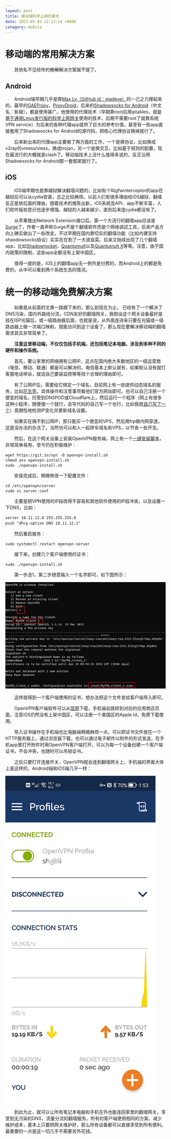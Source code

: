 ```yaml
---
layout: post
title: 移动端科学上网的需求
date: 2022-05-02 12:13:14 +0800
category: mobile
---
```

# 移动端的常用解决方案

&emsp;&emsp;其他名不见经传的~~商用~~解决方案就不提了。

## Android

&emsp;&emsp;Android端早期几乎是靠[Max Lv（GitHub id：madeye）](https://github.com/madeye)的一己之力撑起来的，最早的[GAEProxy](https://github.com/madeye/gaeproxy)，[ProxyDroid](https://github.com/madeye/proxydroid)，后来的[Shadowsocks for Android](https://github.com/shadowsocks/shadowsocks-android)（中文名：影梭），都是使用甚广。他使用的代理技术（早期靠root后用iptables，就是[基于通用Linux发行版的科学上网网关](/gateway/2022/04/27/common-linux-distribution-based-gateway)使用的技术，后期不需要root了就靠系统VPN service）为后来的各种代理app提供了巨大的参考价值，甚至有一些app直接套用了Shadowsocks for Android的源代码，把核心代理协议换掉就行了。

&emsp;&emsp;后来新出来的代理app主要做了两方面的工作，一个是换协议，比如换成v2ray的vmess/vless，换成trojan，另一个是换交互，比如基于规则的配置，现在最流行的大概就是clash了。移动端技术上没什么值得多说的，反正沿用Shadowsocks for Android那一套框架就行了。

## iOS

&emsp;&emsp;iOS端早期也是靠越狱解决翻墙问题的，比如有个叫gfwinterceptor的app在越狱后可以从cydia安装，总之比较麻烦。以前人们有很多理由给iOS越狱，翻墙反正是排后面的理由，随着技术的推陈出新，iOS系统及API、app不断丰富，人们软件版权意识也逐步增强，越狱的人越来越少，直到后来连cydia都没有了。

&emsp;&emsp;从苹果推出Network Extension接口后，第一个大流行的翻墙app应该是[Surge](https://nssurge.com/)了，作者一直声称Surge不是个翻墙软件而是个网络调试工具，后来产品方向上确实做出了一些改变，不过早期在国内靠切实的翻墙功能（比如内建支持shaodowsocks协议）实实在在割了一大波韭菜。后来又陆续出现了几个翻墙app，比如[Shadowrocket](https://apps.apple.com/us/app/shadowrocket/id932747118)，[Quantumult](https://apps.apple.com/us/app/quantumult/id1252015438)以及[Quantumult  X](https://apps.apple.com/us/app/quantumult-x/id1443988620)等等。注意，由于国内政策的限制，这些app全都没有上架中国区。

&emsp;&emsp;值得一提的是，iOS上的翻墙app无一例外是付费的，而Android上的都是免费的，从中可以看到两个系统生态的情况。

# 统一的移动端免费解决方案

&emsp;&emsp;如果是从前面的文章一路跟下来的，那么到现在为止， 已经有了一个解决了DNS污染，国内外路线分流，CDN友好的翻墙网关。我假设这个网关设备最好是挂在ISP光猫后，或一级路由器后面，也就是说，从外面连进来只要在光猫或一级路由器上做一次端口映射，就能访问到这个设备了。那么现在要解决移动端的翻墙需求其实非常简单了。

&emsp;&emsp;**注意这里移动端，不仅仅包括手机端，还包括笔记本电脑，涉及到多种不同的硬件和操作系统。**

&emsp;&emsp;首先，要让家里的网络拥有公网IP，这点在国内绝大多数地区的一级运营商（电信、移动、联通）都是可以解决的，电信基本上默认就有，如果默认没有就打客服电话申诉，就说自己要装监控等等找个合理的理由即可。

&emsp;&emsp;有了公网IP后，需要给它绑定一个域名，目前网上有一些提供动态域名的服务，比如[花生壳](https://hsk.oray.com/)，具体操作和注意事项看他们官方网站即可。也可以自己注册一个便宜的域名，托管到DNSPOD或Cloudflare上，然后运行一个程序（网上有很多这种小程序，随便搜一个就行，会写代码的自己写一个也行，比如我就[自己写了一个](https://github.com/missdeer/ddnsclient)）周期性地检测IP变化并更新域名设置。

&emsp;&emsp;如果实在搞不到公网IP，那只能买一个便宜的VPS，然后用frp做内网穿透，这是没办法的办法了。当然也可以和人一起拼车域名和VPS，以节省一些开支。

&emsp;&emsp;然后，在这个网关设备上安装OpenVPN服务端，网上有一个[一键安装脚本](https://github.com/Nyr/openvpn-install)，非常简单易用，至今仍在积极维护：

```shell
wget https://git.io/vpn -O openvpn-install.sh
chmod a+x openvpn-install.sh
sudo ./openvpn-install.sh
```

&emsp;&emsp;安装完成后，稍微修改一下配置文件：

```shell
cd /etc/openvpn/server
sudo vi server.conf
```

&emsp;&emsp;主要是把VPN使用的IP段改得不容易和其他软件使用的IP段冲突，以及设置一下DNS，比如：

```txt
server 10.11.12.0 255.255.255.0
push "dhcp-option DNS 10.11.12.1"
```

&emsp;&emsp;然后重启服务：

```shell
sudo systemctl restart openvpn-server
```

&emsp;&emsp;接下来，创建几个客户端使用的证书：

```shell
sudo ./openvpn-install.sh
```

&emsp;&emsp;第一步选1，第二步随意输入一个名字即可，如下图所示：

![add OpenVPN client user](/public/img/2022-05-02/1.png)

&emsp;&emsp;这样就得到一个客户端使用的证书，想办法把这个文件发给客户端导入即可。

&emsp;&emsp;OpenVPN客户端软件可以从[官网](https://openvpn.net/vpn-client/)下载，手机端会跳转到对应的应用商店页面，注意iOS仍然没有上架中国区，可以注册一个美国区的Apple Id，免费下载使用。

&emsp;&emsp;导入证书操作在手机端也比电脑端稍微麻烦一点，可以把证书文件放在一个HTTP服务器上，通过浏览器下载，也可以通过电子邮件以附件的形式发送，在手机app里打开附件时用OpenVPN客户端打开。可以为每一个设备创建一个客户端证书，不会冲突，也随时可以吊销证书。

&emsp;&emsp;之后只要打开连接开关，OpenVPN就会连到翻墙网关上，手机端的界面大体上是这样的，Android端和iOS端几乎一样：

![OpenVPN client on Android](/public/img/2022-05-02/openvpn-android.jpg)

&emsp;&emsp;到此为止，就可以让所有笔记本电脑和手机在外也能连回家里的翻墙网关，享受到无污染的DNS，流量分流的翻墙服务。所有的客户端使用相同的方案，减少维护成本，基本上只要把网关维护好，那么所有设备都可以直接享受到所有便利。最重要的一点是这一切几乎不需要另外花钱。